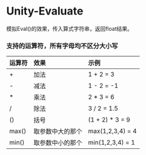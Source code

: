 # Unity-Evaluate
模拟Eval()的效果，传入算式字符串，返回float结果。

### 支持的运算符，所有字母均不区分大小写

| 运算符 | 效果 | 示例 |
| ----------- | :------------ | :------------ |
| + | 加法 | 1 + 2 = 3 |
| - | 减法 | 1 - 2 = -1 |
| * | 乘法 | 2 * 3 = 6 |
| / | 除法 | 3 / 2 = 1.5 |
| () | 括号 | (1 + 2) * 3 = 9 |
| max() | 取参数中大的那个 | max(1,2,3,4) = 4 |
| min() | 取参数中小的那个 | min(1,2,3,4) = 1 |
